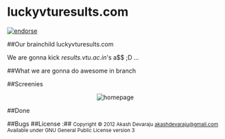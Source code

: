 luckyvturesults.com
===================
[![endorse](https://api.coderwall.com/skykog/endorsecount.png)](https://coderwall.com/skykog)

##Our brainchild luckyvturesults.com

We are gonna kick <em>results.vtu.ac.in</em>'s a$$ ;D ...

##What we are gonna do awesome in branch 


##Screenies
<p align="center">
  <img src="http://i.imgur.com/XbWjedA.png?raw=true" alt="homepage"/>
</p>

##Done 

##Bugs 
##License :##
<small>Copyright © 2012 Akash Devaraju akashdevaraju@gmail.com <br>
Available under GNU General Public License version 3</small>
